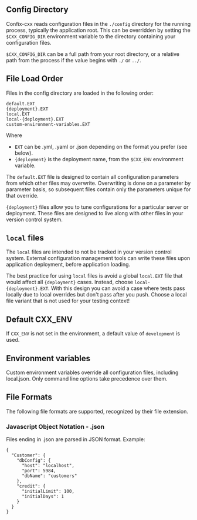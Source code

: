 ## Config Directory

Confix-cxx reads configuration files in the `./config` directory for the running process, typically the application root. This can be overridden by setting the `$CXX_CONFIG_DIR` environment variable to the directory containing your configuration files.

`$CXX_CONFIG_DIR` can be a full path from your root directory, or a relative path from the process if the value begins with `./` or `../`.

## File Load Order

Files in the config directory are loaded in the following order:

```
default.EXT
{deployment}.EXT
local.EXT
local-{deployment}.EXT
custom-environment-variables.EXT
```

Where

- `EXT` can be .yml, .yaml or .json depending on the format you prefer (see below).
- `{deployment}` is the deployment name, from the `$CXX_ENV` environment variable.


The `default.EXT` file is designed to contain all configuration parameters from which other files may overwrite. Overwriting is done on a parameter by parameter basis, so subsequent files contain only the parameters unique for that override.

`{deployment}` files allow you to tune configurations for a particular server or deployment. These files are designed to live along with other files in your version control system.


## `local` files

The `local` files are intended to not be tracked in your version control system. External configuration management tools can write these files upon application deployment, before application loading.

The best practice for using `local` files is avoid a global `local.EXT` file that would affect all `{deployment}` cases. Instead, choose `local-{deployment}.EXT`. With this design you can avoid a case where tests pass locally due to local overrides but don't pass after you push. Choose a local file variant that is not used for your testing context!

## Default CXX_ENV

If `CXX_ENV` is not set in the environment, a default value of `development` is used.

## Environment variables
Custom environment variables override all configuration files, including local.json. Only command line options take precedence over them.


## File Formats

The following file formats are supported, recognized by their file extension.

### Javascript Object Notation - .json
Files ending in .json are parsed in JSON format. Example:

```
{
  "Customer": {
    "dbConfig": {
      "host": "localhost",
      "port": 5984,
      "dbName": "customers"
    },
    "credit": {
      "initialLimit": 100,
      "initialDays": 1
    }
  }
}
```
